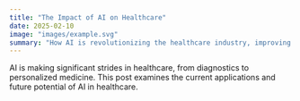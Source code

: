 ```yaml
---
title: "The Impact of AI on Healthcare"
date: 2025-02-10
image: "images/example.svg"
summary: "How AI is revolutionizing the healthcare industry, improving patient outcomes and operational efficiency."
---
```


AI is making significant strides in healthcare, from diagnostics to personalized medicine. This post examines the current applications and future potential of AI in healthcare.
